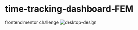 # time-tracking-dashboard-FEM
frontend mentor challenge
![desktop-design](https://user-images.githubusercontent.com/91513467/169553214-7575c5f6-9b21-4ebe-b60d-ab96e94c4f09.jpg)
